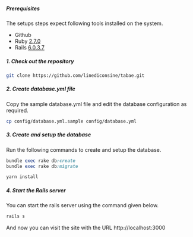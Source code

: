 ##### Prerequisites

The setups steps expect following tools installed on the system.

- Github
- Ruby [2.7.0](https://github.com/organization/project-name/blob/master/.ruby-version#L1)
- Rails [6.0.3.7](https://github.com/organization/project-name/blob/master/Gemfile#L12)

##### 1. Check out the repository

```bash
git clone https://github.com/linediconsine/tabae.git
```

##### 2. Create database.yml file

Copy the sample database.yml file and edit the database configuration as required.

```bash
cp config/database.yml.sample config/database.yml
```

##### 3. Create and setup the database

Run the following commands to create and setup the database.

```ruby
bundle exec rake db:create
bundle exec rake db:migrate
```

```bash
yarn install
```

##### 4. Start the Rails server

You can start the rails server using the command given below.

```ruby
rails s
```

And now you can visit the site with the URL http://localhost:3000
